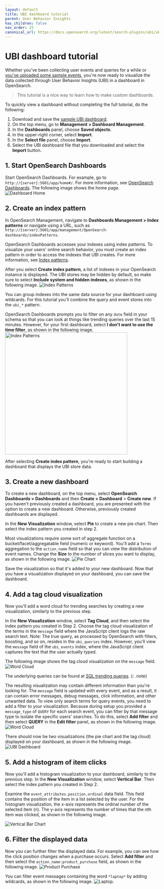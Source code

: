 ```yaml
---
layout: default
title: UBI dashboard tutorial
parent: User Behavior Insights
has_children: false
nav_order: 25
canonical_url: https://docs.opensearch.org/latest/search-plugins/ubi/ubi-dashboard-tutorial/
---
```



# UBI dashboard tutorial

Whether you've been collecting user events and queries for a while or [you've uploaded some sample events](https://github.com/o19s/chorus-OpenSearch-edition/blob/main/katas/003_import_preexisting_event_data.md), you're now ready to visualize the data collected through User Behavior Insights (UBI) in a dashboard in OpenSearch.

> This tutorial is a nice way to learn how to make custom dashboards.

To quickly view a dashboard without completing the full tutorial, do the following:
1. Download and save the [sample UBI dashboard]({{site.url}}{{site.baseurl}}/assets/examples/ubi-dashboard.ndjson).
1. On the top menu, go to **Management > Dashboard Management**.
1. In the **Dashboards** panel, choose **Saved objects**.
1. In the upper-right corner, select **Import**.
1. In the **Select file** panel, choose **Import**.
1. Select the UBI dashboard file that you downloaded and select the **Import** button.

## 1. Start OpenSearch Dashboards

Start OpenSearch Dashboards. For example, go to `http://{server}:5601/app/home#/`. For more information, see [OpenSearch Dashboards]({{site.url}}{{site.baseurl}}/dashboards/). The following image shows the home page.
![Dashboard Home]({{site.url}}{{site.baseurl}}/images/ubi/home.png)

## 2. Create an index pattern

In OpenSearch Management, navigate to **Dashboards Management > Index patterns** or navigate using a URL, such as `http://{server}:5601/app/management/OpenSearch-dashboards/indexPatterns`.

OpenSearch Dashboards accesses your indexes using index patterns. To visualize your users' online search behavior, you must create an index pattern in order to access the indexes that UBI creates. For more information, see [Index patterns]({{site.url}}{{site.baseurl}}/dashboards/management/index-patterns/).

After you select **Create index pattern**, a list of indexes in your OpenSearch instance is displayed. The UBI stores may be hidden by default, so make sure to select **Include system and hidden indexes**, as shown in the following image.
![Index Patterns]({{site.url}}{{site.baseurl}}/images/ubi/index_pattern2.png)

You can group indexes into the same data source for your dashboard using wildcards. For this tutorial you'll combine the query and event stores into the `ubi_*` pattern.

OpenSearch Dashboards prompts you to filter on any `date` field in your schema so that you can look at things like trending queries over the last 15 minutes. However, for your first dashboard, select **I don't want to use the time filter**, as shown in the following image.
<img src="{{site.url}}{{site.baseurl}}/images/ubi/index_pattern3.png" alt="Index Patterns" width="400"/>


After selecting **Create index pattern**, you're ready to start building a dashboard that displays the UBI store data.

## 3. Create a new dashboard

To create a new dashboard, on the top menu, select **OpenSearch Dashboards > Dashboards** and then **Create > Dashboard** > **Create new**.
If you haven't previously created a dashboard, you are presented with the option to create a new dashboard. Otherwise, previously created dashboards are displayed.


In the **New Visualization** window, select **Pie** to create a new pie chart. Then select the index pattern you created in step 2.

Most visualizations require some sort of aggregate function on a bucket/facet/aggregatable field (numeric or keyword). You'll add a `Terms` aggregation to the `action_name` field so that you can view the distribution of event names. Change the **Size** to the number of slices you want to display, as shown in the following image.
![Pie Chart]({{site.url}}{{site.baseurl}}/images/ubi/pie.png)

Save the visualization so that it's added to your new dashboard. Now that you have a visualization displayed on your dashboard, you can save the dashboard.

## 4. Add a tag cloud visualization

Now you'll add a word cloud for trending searches by creating a new visualization, similarly to the previous step.  

In the **New Visualization** window, select **Tag Cloud**, and then select the index pattern you created in Step 2. Choose the tag cloud visualization of the terms in the `message` field where the JavaScript client logs the raw search text. Note: The true query, as processed by OpenSearch with filters, boosting, and so on, resides in the `ubi_queries` index. However, you'll view the `message` field of the `ubi_events` index, where the JavaScript client captures the text that the user actually typed.

The following image shows the tag cloud visualization on the `message` field.
![Word Cloud]({{site.url}}{{site.baseurl}}/images/ubi/tag_cloud1.png)

The underlying queries can be found at [SQL trending queries]({{site.url}}{{site.baseurl}}/search-plugins/ubi/sql-queries/#trending-queries).
{: .note}


The resulting visualization may contain different information than you're looking for. The `message` field is updated with every event, and as a result, it can contain error messages, debug messages, click information, and other unwanted data.
To view only search terms for query events, you need to add a filter to your visualization. Because during setup you provided a `message_type` of `QUERY` for each search event, you can filter by that message type to isolate the specific users' searches. To do this, select **Add filter** and then select **QUERY** in the **Edit filter** panel, as shown in the following image.
![Word Cloud]({{site.url}}{{site.baseurl}}/images/ubi/tag_cloud2.png)

There should now be two visualizations (the pie chart and the tag cloud) displayed on your dashboard, as shown in the following image.
![UBI Dashboard]({{site.url}}{{site.baseurl}}/images/ubi/dashboard2.png)

## 5. Add a histogram of item clicks

Now you'll add a histogram visualization to your dashboard, similarly to the previous step. In the **New Visualization** window, select **Vertical Bar**. Then select the index pattern you created in Step 2.

Examine the `event_attributes.position.ordinal` data field. This field contains the position of the item in a list selected by the user. For the histogram visualization, the x-axis represents the ordinal number of the selected item (n). The y-axis represents the number of times that the nth item was clicked, as shown in the following image.

![Vertical Bar Chart]({{site.url}}{{site.baseurl}}/images/ubi/histogram.png)

## 6. Filter the displayed data

Now you can further filter the displayed data. For example, you can see how the click position changes when a purchase occurs. Select **Add filter** and then select the `action_name:product_purchase` field, as shown in the following image.
![Product Purchase]({{site.url}}{{site.baseurl}}/images/ubi/product_purchase.png)


You can filter event messages containing the word `*laptop*` by adding wildcards, as shown in the following image.
![Laptop]({{site.url}}{{site.baseurl}}/images/ubi/laptop.png "Laptop").
